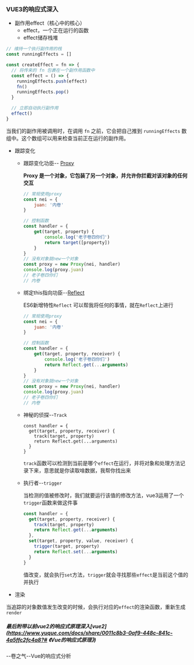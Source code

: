 ### VUE3的响应式深入

- 副作用effect（核心中的核心）
  - effect，一个正在运行的函数
  - effect储存栈堆

```js
// 维持一个执行副作用的栈
const runningEffects = []

const createEffect = fn => {
  // 将传来的 fn 包裹在一个副作用函数中
  const effect = () => {
    runningEffects.push(effect)
    fn()
    runningEffects.pop()
  }

  // 立即自动执行副作用
  effect()
}
```

当我们的副作用被调用时，在调用 `fn` 之前，它会把自己推到 `runningEffects` 数组中。这个数组可以用来检查当前正在运行的副作用。

- 跟踪变化

  - 跟踪变化功臣-- [Proxy](https://developer.mozilla.org/en-US/docs/Web/JavaScript/Reference/Global_Objects/Proxy)

    **Proxy 是一个对象，它包装了另一个对象，并允许你拦截对该对象的任何交互**

    ```js
    // 常规使用proxy
    const nei = {
        juan: '内卷'
    }
    
    // 控制函数
    const handler = {
        get(target, property) {
            console.log('老子卷四你们')
            return target([property])
        }
    }
    // 没有对象就new一个对象
    const proxy = new Proxy(nei, handler)
    console.log(proxy.juan)
    // 老子卷四你们
    // 内卷
    ```

  - 绑定this指向功臣--[Reflect](https://www.bookstack.cn/read/es6-3rd/spilt.1.docs-reflect.md)

    ES6新增特性`Reflect` 可以帮我将任何的事情，就在`Reflect`上进行

    ```js
    // 常规使用proxy
    const nei = {
        juan: '内卷'
    }
    
    // 控制函数
    const handler = {
        get(target, property, receiver) {
            console.log('老子卷四你们')
          	return Reflect.get(...arguments)
        }
    }
    // 没有对象就new一个对象
    const proxy = new Proxy(nei, handler)
    console.log(proxy.juan)
    // 老子卷四你们
    // 内卷
    ```

  - 神秘的侦探--`Track`

    ```JS
    const handler = {
      get(target, property, receiver) {
        track(target, property)
        return Reflect.get(...arguments)
      }
    }
    ```

    `track`函数可以检测到当前是哪个`effect`在运行，并将对象和处理方法记录下来，意思就是你读取啥数据，我帮你找出来

  - 执行者--`trigger`

    当检测的值被修改时，我们就要运行该值的修改方法，vue3运用了一个`trigger`函数来做这件事

    ```js
    const handler = {
      get(target, property, receiver) {
        track(target, property)
        return Reflect.get(...arguments)
      },
      set(target, property, value, receiver) {
        trigger(target, property)
        return Reflect.set(...arguments)
      }
    }
    ```

    值改变，就会执行`set`方法，`trigger`就会寻找那些`effect`是当前这个值的并执行

- 渲染

​		当追踪的对象数值发生改变的时候，会执行对应的`effect`的渲染函数，重新生成`render`



##### 最后附带以前vue2的响应式原理深入[vue2](https://www.yuque.com/docs/share/0011c8b3-0af9-448c-841c-4a5ffc2fc4a8?# 《Vue的响应式原理》)

--卷之气--Vue的响应式分析